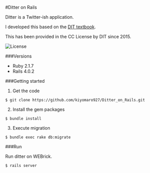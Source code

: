 #Ditter on Rails

Ditter is a Twitter-ish application.

I developed this based on the [DIT textbook](https://github.com/dit-rohm/textbook).

This has been provided in the CC License by DIT since 2015.

![License](http://creativecommons.org/licenses/by-nc/4.0/)

###Versions
- Ruby 2.1.7
- Rails 4.0.2

###Getting started

1. Get the code

```
$ git clone https://github.com/kiyomaro927/Ditter_on_Rails.git
```

2. Install the gem packages

```
$ bundle install
```

3. Execute migration

```
$ bundle exec rake db:migrate
```

###Run

Run ditter on WEBrick.

```
$ rails server
```
